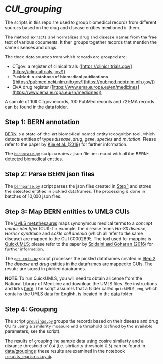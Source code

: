 *CUI_grouping*
==============
The scripts in this repo are used to group biomedical records from different sources based on the drug and disease entities mentioned in them.

The method extracts and normalizes drug and disease names from the free text of various documents. It then groups together records that mention the same diseases and drugs.

The three data sources from which records are grouped are:

- CTgov: a register of clinical trials ([https://clinicaltrials.gov/](https://clinicaltrials.gov/))
- PubMed: a database of biomedical publications ([https://pubmed.ncbi.nlm.nih.gov/](https://pubmed.ncbi.nlm.nih.gov/))
- EMA drug register ([https://www.ema.europa.eu/en/medicines](https://www.ema.europa.eu/en/medicines))

A sample of 100 CTgov records, 100 PubMed records and 72 EMA records can be found in the [data](data/) folder.

## Step 1: BERN annotation
[BERN](https://github.com/dmis-lab/bern) is a state-of-the-art biomedical named entity recognition tool, which detects entities of types *disease*, *drug*, *gene*, *species* and *mutation*. Please refer to the paper by [Kim et al. (2019)](https://ieeexplore.ieee.org/document/8730332) for further information.

The [`bernotate.py`](code/bernotate.py) script creates a json file per record with all the BERN-detected biomedical entities.

## Step 2: Parse BERN json files
The [`bernparse.py`](code/bernparse.py) script parses the json files created in [Step 1](#step-1-bern-annotation) and stores the detected entities in pickled dataframes. The processing is done in batches of 10,000 json files.

## Step 3: Map BERN entities to UMLS CUIs
The [UMLS metathesaurus](https://www.nlm.nih.gov/research/umls/knowledge_sources/metathesaurus/index.html) maps synonymous medical terms to a *concept unique identifier* (CUI); for example, the disease terms *Hb-SS disease*, *Herrick syndrome* and *sickle cell anemia* (which all refer to the same disease) are mapped to the CUI C0002895. The tool used for mapping is [QuickUMLS](https://github.com/Georgetown-IR-Lab/QuickUMLS); please refer to the paper by [Soldaini and Goharian (2016)](http://ir.cs.georgetown.edu/downloads/quickumls.pdf) for further information.

The [`get_cuis.py`](code/get_cuis.py) script processes the pickled dataframes created in [Step 2](#step-2-parse-bern-json-files). The *disease* and *drug* entities in the dataframes are mapped to CUIs. The results are stored in pickled dataframes.

**NOTE**: To run QuickUMLS, you will need to obtain a license from the National Library of Medicine and download the UMLS files. See instructions and links [here](https://github.com/Georgetown-IR-Lab/QuickUMLS). The script assumes that a folder called `quickUMLS_eng`, which contains the UMLS data for English, is located in the [data](data/) folder.

## Step 4: Grouping
The script [`groupings.py`](code/groupings.py) groups the records based on their disease and drug CUI's using a similarity measure and a threshold (defined by the available parameters; see the script).

The results of grouping the sample data using cosine similarity and a distance threshold of 0.4 (i.e. similarity threshold 0.6) can be found in [data/groupings](data/groupings/); these results are examined in the notebook [`results_explore.ipynb`](code/results_explore.ipynb).

